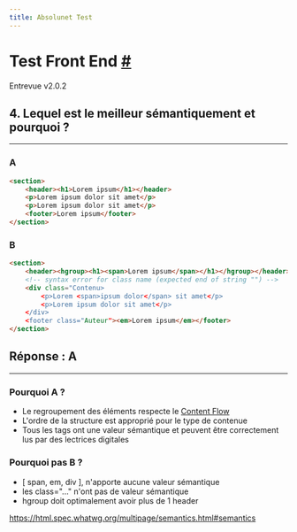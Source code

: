 ```yaml
---
title: Absolunet Test
---
```


# Test Front End [#](https://docs.google.com/document/d/1mURG0b29iJtbO4kfVlAEnshyOFawCPOZqvI9ODrwPwU/)

Entrevue v2.0.2

## 4. Lequel est le meilleur sémantiquement et pourquoi ?

---- 

### A
```html
<section>
    <header><h1>Lorem ipsum</h1></header>
    <p>Lorem ipsum dolor sit amet</p>
    <p>Lorem ipsum dolor sit amet</p>
    <footer>Lorem ipsum</footer>
</section>
```

### B
```html
<section>
    <header><hgroup><h1><span>Lorem ipsum</span></h1></hgroup></header>
    <!-- syntax error for class name (expected end of string "") -->
    <div class="Contenu>
        <p>Lorem <span>ipsum dolor</span> sit amet</p>
        <p>Lorem ipsum dolor sit amet</p>
    </div>
    <footer class="Auteur"><em>Lorem ipsum</em></footer>
</section>
```


## Réponse : A
---- 
### Pourquoi A ?

- Le regroupement des éléments respecte le [Content Flow](https://html.spec.whatwg.org/multipage/sections.html#the-section-element)
- L'ordre de la structure est approprié pour le type de contenue
- Tous les tags ont une valeur sémantique et peuvent être correctement lus par des lectrices digitales

### Pourquoi pas B ?

- [ span, em, div ], n'apporte aucune valeur sémantique
- les class="..."  n'ont pas de valeur sémantique
- hgroup doit optimalement avoir plus de 1 header




https://html.spec.whatwg.org/multipage/semantics.html#semantics